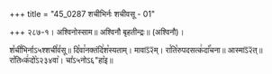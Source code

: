 +++
title = "45_0287 शचीभिर्नः शचीवसू - 01"

+++
२८७-१। अश्विनोस्साम॥ अश्विनौ बृहतीन्द्रः॥ (अश्विनौ)।

श꣤ची꣯भिर्नाऽ५श्शची꣯व꣤सू॥ दि꣡वा꣯नक्तंदि꣢श꣡स्यताम्। मावाऽ᳒२᳒म्। रा꣯ति꣡रुपदसत्क꣢दा꣡꣯चना॥ आस्माऽ᳒२᳒त्॥ रा꣡तिᳲक꣢दो꣡ऽ२३४वा꣥। चा꣤ऽ५नोऽ६"हा꣥इ॥